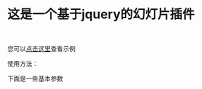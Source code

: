 # 这是一个基于jquery的幻灯片插件
<br>
<p>您可以<a href = "https://weiqiyjjs.github.io/jquery.carousel/" target = "_blank">点击这里</a>查看示例</p>
<p>使用方法：</p>
<p>下面是一些基本参数</p>
